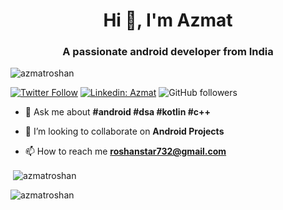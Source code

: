 <h1 align="center">Hi 👋, I'm Azmat</h1>
<h3 align="center">A passionate android developer from India</h3>

<p align="left"> <img src="https://komarev.com/ghpvc/?username=azmatroshan&label=Profile%20views&color=0e75b6&style=flat" alt="azmatroshan" /> </p>

[![Twitter Follow](https://img.shields.io/twitter/follow/azmatstar?label=Follow)](https://twitter.com/intent/follow?screen_name=azmatstar)
[![Linkedin: Azmat](https://img.shields.io/badge/-Azmat-blue?style=flat-square&logo=Linkedin&logoColor=white&link=https://www.linkedin.com/in/azmatroshan/)](https://www.linkedin.com/in/azmatroshan/)
![GitHub followers](https://img.shields.io/github/followers/azmatroshan?label=Follow&style=social)

<!-- <p align="left"> <a href="https://github.com/ryo-ma/github-profile-trophy"><img src="https://github-profile-trophy.vercel.app/?username=azmatroshan" alt="azmatroshan" /></a> </p> -->

- 💬 Ask me about **#android #dsa #kotlin #c++**

- 💞️ I’m looking to collaborate on **Android Projects**

- 📫 How to reach me **roshanstar732@gmail.com**

<!-- <h3 align="left">Connect with me:</h3>
<p align="left">
<a href="https://linkedin.com/in/azmatroshan" target="blank"><img align="center" src="https://raw.githubusercontent.com/rahuldkjain/github-profile-readme-generator/master/src/images/icons/Social/linked-in-alt.svg" alt="azmatroshan" height="30" width="40" /></a>
<a href="https://stackoverflow.com/users/19797349" target="blank"><img align="center" src="https://raw.githubusercontent.com/rahuldkjain/github-profile-readme-generator/master/src/images/icons/Social/stack-overflow.svg" alt="19797349" height="30" width="40" /></a>
<a href="https://instagram.com/azmat__alam" target="blank"><img align="center" src="https://raw.githubusercontent.com/rahuldkjain/github-profile-readme-generator/master/src/images/icons/Social/instagram.svg" alt="azmat__alam" height="30" width="40" /></a>
<a href="https://www.codechef.com/users/azmatroshan" target="blank"><img align="center" src="https://cdn.jsdelivr.net/npm/simple-icons@3.1.0/icons/codechef.svg" alt="azmatroshan" height="30" width="40" /></a>
<a href="https://codeforces.com/profile/azmatroshan" target="blank"><img align="center" src="https://raw.githubusercontent.com/rahuldkjain/github-profile-readme-generator/master/src/images/icons/Social/codeforces.svg" alt="azmatroshan" height="30" width="40" /></a>
<a href="https://www.leetcode.com/azmatroshan" target="blank"><img align="center" src="https://raw.githubusercontent.com/rahuldkjain/github-profile-readme-generator/master/src/images/icons/Social/leet-code.svg" alt="azmatroshan" height="30" width="40" /></a>
<a href="https://auth.geeksforgeeks.org/user/azmatroshan" target="blank"><img align="center" src="https://raw.githubusercontent.com/rahuldkjain/github-profile-readme-generator/master/src/images/icons/Social/geeks-for-geeks.svg" alt="azmatroshan" height="30" width="40" /></a>
</p> -->

<!-- <h3 align="left">Languages and Tools:</h3>
<p align="left"> <a href="https://developer.android.com" target="_blank" rel="noreferrer"> <img src="https://raw.githubusercontent.com/devicons/devicon/master/icons/android/android-original-wordmark.svg" alt="android" width="40" height="40"/> </a> <a href="https://www.cprogramming.com/" target="_blank" rel="noreferrer"> <img src="https://raw.githubusercontent.com/devicons/devicon/master/icons/c/c-original.svg" alt="c" width="40" height="40"/> </a> <a href="https://www.w3schools.com/cpp/" target="_blank" rel="noreferrer"> <img src="https://raw.githubusercontent.com/devicons/devicon/master/icons/cplusplus/cplusplus-original.svg" alt="cplusplus" width="40" height="40"/> </a> <a href="https://www.w3schools.com/css/" target="_blank" rel="noreferrer"> <img src="https://raw.githubusercontent.com/devicons/devicon/master/icons/css3/css3-original-wordmark.svg" alt="css3" width="40" height="40"/> </a> <a href="https://firebase.google.com/" target="_blank" rel="noreferrer"> <img src="https://www.vectorlogo.zone/logos/firebase/firebase-icon.svg" alt="firebase" width="40" height="40"/> </a> <a href="https://git-scm.com/" target="_blank" rel="noreferrer"> <img src="https://www.vectorlogo.zone/logos/git-scm/git-scm-icon.svg" alt="git" width="40" height="40"/> </a> <a href="https://www.w3.org/html/" target="_blank" rel="noreferrer"> <img src="https://raw.githubusercontent.com/devicons/devicon/master/icons/html5/html5-original-wordmark.svg" alt="html5" width="40" height="40"/> </a> <a href="https://www.java.com" target="_blank" rel="noreferrer"> <img src="https://raw.githubusercontent.com/devicons/devicon/master/icons/java/java-original.svg" alt="java" width="40" height="40"/> </a> <a href="https://kotlinlang.org" target="_blank" rel="noreferrer"> <img src="https://www.vectorlogo.zone/logos/kotlinlang/kotlinlang-icon.svg" alt="kotlin" width="40" height="40"/> </a> </p> -->

<p>&nbsp;<img align="center" src="https://github-readme-stats.vercel.app/api?username=azmatroshan&show_icons=true&locale=en" alt="azmatroshan" /></p>

<p><img align="center" src="https://github-readme-streak-stats.herokuapp.com/?user=azmatroshan&" alt="azmatroshan" /></p>
